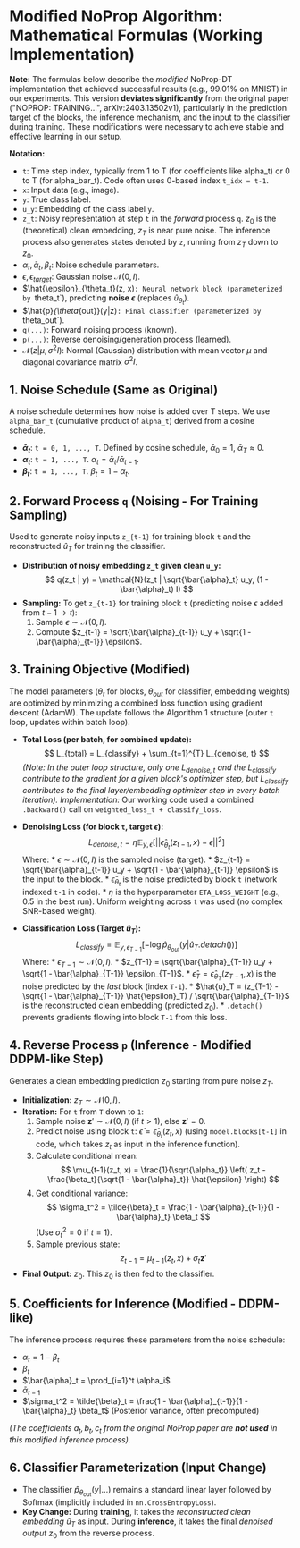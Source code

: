 # Modified NoProp Algorithm: Mathematical Formulas (Working Implementation)

**Note:** The formulas below describe the *modified* NoProp-DT implementation that achieved successful results (e.g., 99.01% on MNIST) in our experiments. This version **deviates significantly** from the original paper ("NOPROP: TRAINING...", arXiv:2403.13502v1), particularly in the prediction target of the blocks, the inference mechanism, and the input to the classifier during training. These modifications were necessary to achieve stable and effective learning in our setup.

**Notation:**
* `t`: Time step index, typically from 1 to T (for coefficients like alpha_t) or 0 to T (for alpha_bar_t). Code often uses 0-based index `t_idx = t-1`.
* `x`: Input data (e.g., image).
* `y`: True class label.
* `u_y`: Embedding of the class label `y`.
* `z_t`: Noisy representation at step `t` in the *forward* process `q`. $z_0$ is the (theoretical) clean embedding, $z_T$ is near pure noise. The inference process also generates states denoted by `z`, running from $z_T$ down to $z_0$.
* $\alpha_t, \bar{\alpha}_t, \beta_t$: Noise schedule parameters.
* $\epsilon, \epsilon_{target}$: Gaussian noise $\mathcal{N}(0, I)$.
* $\hat{\epsilon}_{\theta_t}(z, x)`: Neural network block (parameterized by `theta_t`), predicting **noise $\epsilon$** (replaces $\hat{u}_{\theta_t}$).
* $\hat{p}_{\theta_{out}}(y|z)`: Final classifier (parameterized by `theta_out`).
* `q(...)`: Forward noising process (known).
* `p(...)`: Reverse denoising/generation process (learned).
* $\mathcal{N}(z | \mu, \sigma^2 I)$: Normal (Gaussian) distribution with mean vector $\mu$ and diagonal covariance matrix $\sigma^2 I$.

## 1. Noise Schedule (Same as Original)

A noise schedule determines how noise is added over T steps. We use `alpha_bar_t` (cumulative product of `alpha_t`) derived from a cosine schedule.

* **$\bar{\alpha}_t$**: `t = 0, 1, ..., T`. Defined by cosine schedule, $\bar{\alpha}_0 = 1$, $\bar{\alpha}_T \approx 0$.
* **$\alpha_t$**: `t = 1, ..., T`. $\alpha_t = \bar{\alpha}_t / \bar{\alpha}_{t-1}$.
* **$\beta_t$**: `t = 1, ..., T`. $\beta_t = 1 - \alpha_t$.

## 2. Forward Process `q` (Noising - For Training Sampling)

Used to generate noisy inputs `z_{t-1}` for training block `t` and the reconstructed $\hat{u}_T$ for training the classifier.

* **Distribution of noisy embedding `z_t` given clean `u_y`:**
    $$ q(z_t | y) = \mathcal{N}(z_t | \sqrt{\bar{\alpha}_t} u_y, (1 - \bar{\alpha}_t) I) $$
* **Sampling:** To get `z_{t-1}` for training block `t` (predicting noise $\epsilon$ added from $t-1 \to t$):
    1. Sample $\epsilon \sim \mathcal{N}(0, I)$.
    2. Compute $z_{t-1} = \sqrt{\bar{\alpha}_{t-1}} u_y + \sqrt{1 - \bar{\alpha}_{t-1}} \epsilon$.

## 3. Training Objective (Modified)

The model parameters ($\theta_t$ for blocks, $\theta_{out}$ for classifier, embedding weights) are optimized by minimizing a combined loss function using gradient descent (AdamW). The update follows the Algorithm 1 structure (outer `t` loop, updates within batch loop).

* **Total Loss (per batch, for combined update):**
    $$ L_{total} = L_{classify} + \sum_{t=1}^{T} L_{denoise, t} $$
    *(Note: In the outer loop structure, only one $L_{denoise, t}$ and the $L_{classify}$ contribute to the gradient for a given block's optimizer step, but $L_{classify}$ contributes to the final layer/embedding optimizer step in every batch iteration).*
    *Implementation:* Our working code used a combined `.backward()` call on `weighted_loss_t + classify_loss`.

* **Denoising Loss (for block `t`, target $\epsilon$):**
    $$ L_{denoise, t} = \eta \mathbb{E}_{y, \epsilon} \left[ || \hat{\epsilon}_{\theta_t}(z_{t-1}, x) - \epsilon ||^2 \right] $$
    Where:
        * $\epsilon \sim \mathcal{N}(0, I)$ is the sampled noise (target).
        * $z_{t-1} = \sqrt{\bar{\alpha}_{t-1}} u_y + \sqrt{1 - \bar{\alpha}_{t-1}} \epsilon$ is the input to the block.
        * $\hat{\epsilon}_{\theta_t}$ is the noise predicted by block `t` (network indexed `t-1` in code).
        * $\eta$ is the hyperparameter `ETA_LOSS_WEIGHT` (e.g., 0.5 in the best run). Uniform weighting across `t` was used (no complex SNR-based weight).

* **Classification Loss (Target $\hat{u}_T$):**
    $$ L_{classify} = \mathbb{E}_{y, \epsilon_{T-1}} [ -\log \hat{p}_{\theta_{out}}(y | \hat{u}_T.detach()) ] $$
    Where:
        * $\epsilon_{T-1} \sim \mathcal{N}(0, I)$.
        * $z_{T-1} = \sqrt{\bar{\alpha}_{T-1}} u_y + \sqrt{1 - \bar{\alpha}_{T-1}} \epsilon_{T-1}$.
        * $\hat{\epsilon}_T = \hat{\epsilon}_{\theta_T}(z_{T-1}, x)$ is the noise predicted by the *last* block (index `T-1`).
        * $\hat{u}_T = (z_{T-1} - \sqrt{1 - \bar{\alpha}_{T-1}} \hat{\epsilon}_T) / \sqrt{\bar{\alpha}_{T-1}}$ is the reconstructed clean embedding (predicted $z_0$).
        * `.detach()` prevents gradients flowing into block `T-1` from this loss.

## 4. Reverse Process `p` (Inference - Modified DDPM-like Step)

Generates a clean embedding prediction $z_0$ starting from pure noise $z_T$.

* **Initialization:** $z_T \sim \mathcal{N}(0, I)$.
* **Iteration:** For `t` from `T` down to `1`:
    1. Sample noise $\mathbf{z}' \sim \mathcal{N}(0, I)$ (if $t > 1$), else $\mathbf{z}' = 0$.
    2. Predict noise using block `t`: $\hat{\epsilon} = \hat{\epsilon}_{\theta_t}(z_t, x)$ (using `model.blocks[t-1]` in code, which takes $z_t$ as input in the inference function).
    3. Calculate conditional mean:
       $$ \mu_{t-1}(z_t, x) = \frac{1}{\sqrt{\alpha_t}} \left( z_t - \frac{\beta_t}{\sqrt{1 - \bar{\alpha}_t}} \hat{\epsilon} \right) $$
    4. Get conditional variance:
       $$ \sigma_t^2 = \tilde{\beta}_t = \frac{1 - \bar{\alpha}_{t-1}}{1 - \bar{\alpha}_t} \beta_t $$
       (Use $\sigma_t^2 = 0$ if $t=1$).
    5. Sample previous state:
       $$ z_{t-1} = \mu_{t-1}(z_t, x) + \sigma_t \mathbf{z}' $$
* **Final Output:** $z_0$. This $z_0$ is then fed to the classifier.

## 5. Coefficients for Inference (Modified - DDPM-like)

The inference process requires these parameters from the noise schedule:
* $\alpha_t = 1 - \beta_t$
* $\beta_t$
* $\bar{\alpha}_t = \prod_{i=1}^t \alpha_i$
* $\bar{\alpha}_{t-1}$
* $\sigma_t^2 = \tilde{\beta}_t = \frac{1 - \bar{\alpha}_{t-1}}{1 - \bar{\alpha}_t} \beta_t$ (Posterior variance, often precomputed)

*(The coefficients $a_t, b_t, c_t$ from the original NoProp paper are **not used** in this modified inference process).*

## 6. Classifier Parameterization (Input Change)

* The classifier $\hat{p}_{\theta_{out}}(y|...)$ remains a standard linear layer followed by Softmax (implicitly included in `nn.CrossEntropyLoss`).
* **Key Change:** During **training**, it takes the *reconstructed clean embedding* $\hat{u}_T$ as input. During **inference**, it takes the final *denoised output* $z_0$ from the reverse process.